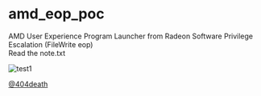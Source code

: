 # amd_eop_poc
AMD User Experience Program Launcher from Radeon Software Privilege Escalation (FileWrite eop) <br>
Read the note.txt 

![test1](https://github.com/sailay1996/amd_eop_poc/blob/master/exploit_poc.jpg)

[@404death](https://twitter.com/404death)
